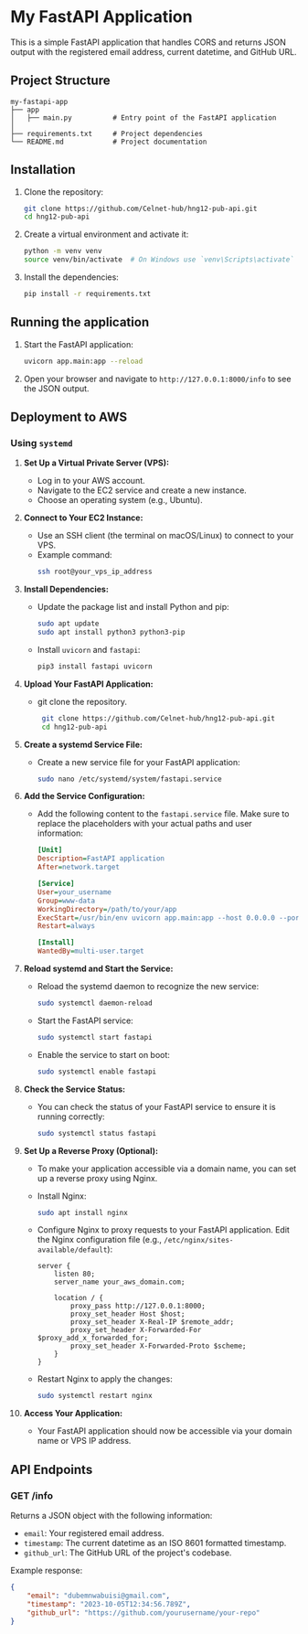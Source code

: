 # My FastAPI Application

This is a simple FastAPI application that handles CORS and returns JSON output with the registered email address, current datetime, and GitHub URL.

## Project Structure

```
my-fastapi-app
├── app
│   ├── main.py          # Entry point of the FastAPI application
│ 
├── requirements.txt     # Project dependencies
└── README.md            # Project documentation
```

## Installation

1. Clone the repository:
    ```bash
    git clone https://github.com/Celnet-hub/hng12-pub-api.git
    cd hng12-pub-api
    ```

2. Create a virtual environment and activate it:
    ```bash
    python -m venv venv
    source venv/bin/activate  # On Windows use `venv\Scripts\activate`
    ```

3. Install the dependencies:
    ```bash
    pip install -r requirements.txt
    ```

## Running the application

1. Start the FastAPI application:
    ```bash
    uvicorn app.main:app --reload
    ```

2. Open your browser and navigate to `http://127.0.0.1:8000/info` to see the JSON output.

## Deployment to AWS

### Using `systemd`

1. **Set Up a Virtual Private Server (VPS):**
   - Log in to your AWS account.
   - Navigate to the EC2 service and create a new instance.
   - Choose an operating system (e.g., Ubuntu).

2. **Connect to Your EC2 Instance:**
   - Use an SSH client (the terminal on macOS/Linux) to connect to your VPS.
   - Example command:
     ```bash
     ssh root@your_vps_ip_address
     ```

3. **Install Dependencies:**
   - Update the package list and install Python and pip:
     ```bash
     sudo apt update
     sudo apt install python3 python3-pip
     ```

   - Install `uvicorn` and `fastapi`:
     ```bash
     pip3 install fastapi uvicorn
     ```

4. **Upload Your FastAPI Application:**
   - git clone the repository.
     ```bash
      git clone https://github.com/Celnet-hub/hng12-pub-api.git
      cd hng12-pub-api
     ```

5. **Create a systemd Service File:**
   - Create a new service file for your FastAPI application:
     ```bash
     sudo nano /etc/systemd/system/fastapi.service
     ```

6. **Add the Service Configuration:**
   - Add the following content to the `fastapi.service` file. Make sure to replace the placeholders with your actual paths and user information:
     ```ini
     [Unit]
     Description=FastAPI application
     After=network.target

     [Service]
     User=your_username
     Group=www-data
     WorkingDirectory=/path/to/your/app
     ExecStart=/usr/bin/env uvicorn app.main:app --host 0.0.0.0 --port 8000
     Restart=always

     [Install]
     WantedBy=multi-user.target
     ```

7. **Reload systemd and Start the Service:**
   - Reload the systemd daemon to recognize the new service:
     ```bash
     sudo systemctl daemon-reload
     ```

   - Start the FastAPI service:
     ```bash
     sudo systemctl start fastapi
     ```

   - Enable the service to start on boot:
     ```bash
     sudo systemctl enable fastapi
     ```

8. **Check the Service Status:**
   - You can check the status of your FastAPI service to ensure it is running correctly:
     ```bash
     sudo systemctl status fastapi
     ```

9. **Set Up a Reverse Proxy (Optional):**
   - To make your application accessible via a domain name, you can set up a reverse proxy using Nginx.
   - Install Nginx:
     ```bash
     sudo apt install nginx
     ```

   - Configure Nginx to proxy requests to your FastAPI application. Edit the Nginx configuration file (e.g., `/etc/nginx/sites-available/default`):
     ```nginx
     server {
         listen 80;
         server_name your_aws_domain.com;

         location / {
             proxy_pass http://127.0.0.1:8000;
             proxy_set_header Host $host;
             proxy_set_header X-Real-IP $remote_addr;
             proxy_set_header X-Forwarded-For $proxy_add_x_forwarded_for;
             proxy_set_header X-Forwarded-Proto $scheme;
         }
     }
     ```

   - Restart Nginx to apply the changes:
     ```bash
     sudo systemctl restart nginx
     ```

10. **Access Your Application:**
    - Your FastAPI application should now be accessible via your domain name or VPS IP address.

## API Endpoints

### GET /info

Returns a JSON object with the following information:
- `email`: Your registered email address.
- `timestamp`: The current datetime as an ISO 8601 formatted timestamp.
- `github_url`: The GitHub URL of the project's codebase.

Example response:
```json
{
    "email": "dubemnwabuisi@gmail.com",
    "timestamp": "2023-10-05T12:34:56.789Z",
    "github_url": "https://github.com/yourusername/your-repo"
}
```